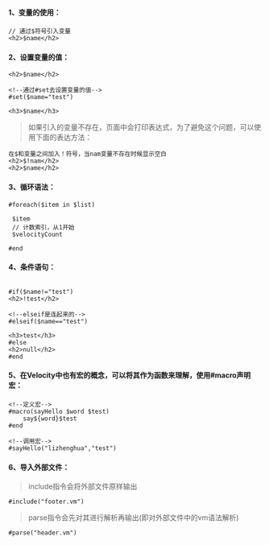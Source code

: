 #### 1、变量的使用：


```
// 通过$符号引入变量
<h2>$name</h2>
```
#### 2、设置变量的值：

```
<h2>$name</h2>

<!--通过#set去设置变量的值-->
#set($name="test")

<h3>$name</h3>
```
> 如果引入的变量不存在，页面中会打印表达式，为了避免这个问题，可以使用下面的表达方法：

```
在$和变量之间加入！符号，当nam变量不存在时候显示空白
<h2>$!nam</h2>
<h2>$name</h2>
```
#### 3、循环语法：

```
#foreach($item in $list)

 $item
 // 计数索引，从1开始
 $velocityCount 
 
#end
```
#### 4、条件语句：

```

#if($name!="test")
<h2>!test</h2>

<!--elseif是连起来的-->
#elseif($name=="test")

<h3>test</h3>
#else
<h2>null</h2>
#end
```
#### 5、在Velocity中也有宏的概念，可以将其作为函数来理解，使用#macro声明宏：

```
<!--定义宏-->
#macro(sayHello $word $test)
    say${word}$test
#end

<!--调用宏-->
#sayHello("lizhenghua","test")
```
#### 6、导入外部文件：
> include指令会将外部文件原样输出

```
#include("footer.vm")
```
> parse指令会先对其进行解析再输出(即对外部文件中的vm语法解析)

```
#parse("header.vm")
```